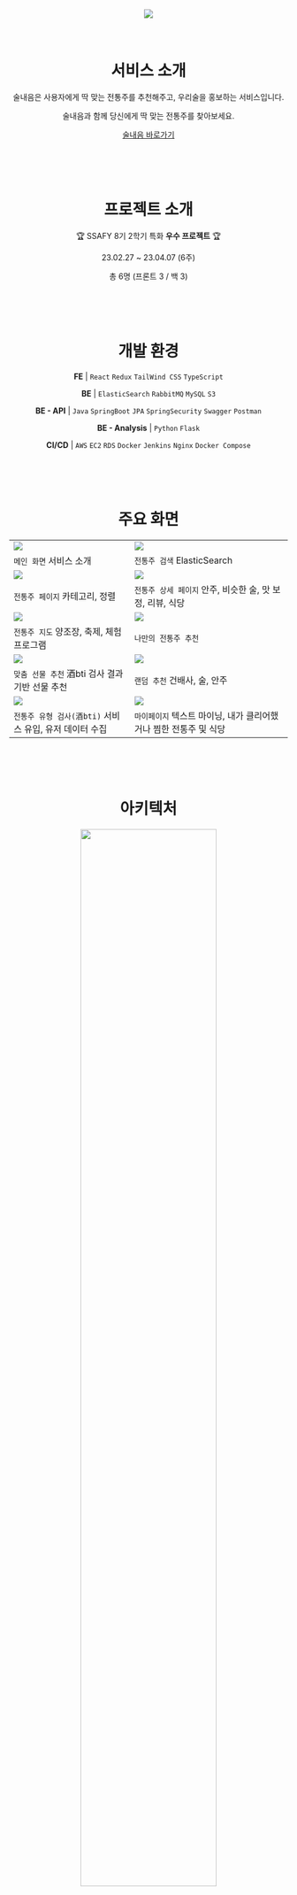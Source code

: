 <div align=center>

<br>
<br>

<img src="https://user-images.githubusercontent.com/59721896/231941106-837444e7-bc93-45f1-ae1a-38497ea4f45e.png"/>

<br>
<br>
<br>

# 서비스 소개

술내음은 사용자에게 딱 맞는 전통주를 추천해주고, 우리술을 홍보하는 서비스입니다.

술내음과 함께 당신에게 딱 맞는 전통주를 찾아보세요.

[술내음 바로가기](https://j8a707.p.ssafy.io/)

<br>
<br>
<br>

# 프로젝트 소개

🏆 SSAFY 8기 2학기 특화 **우수 프로젝트** 🏆

23.02.27 ~ 23.04.07 (6주)

총 6명 (프론트 3 / 백 3)

<br>
<br>
<br>

# 개발 환경

**FE** | `React` `Redux` `TailWind CSS` `TypeScript`

**BE** | `ElasticSearch` `RabbitMQ` `MySQL` `S3`
 
**BE - API** | `Java` `SpringBoot` `JPA` `SpringSecurity` `Swagger` `Postman`

**BE - Analysis** | `Python` `Flask`

**CI/CD** | `AWS` `EC2` `RDS` `Docker` `Jenkins` `Nginx` `Docker Compose`

<br>
<br>
<br>

# 주요 화면

|||
|---|---|
|<img src="https://user-images.githubusercontent.com/59721896/231935159-46048a19-0043-452e-888d-6c55705fab6b.gif">|<img src="https://user-images.githubusercontent.com/59721896/231935775-97f354b5-db19-4e7c-9a2d-abdd117f7f57.gif">|
|`메인 화면` 서비스 소개|`전통주 검색` ElasticSearch|
|<img src="https://user-images.githubusercontent.com/59721896/231935357-de6b71b9-3abd-4c48-a9ef-a331122d917e.gif">|<img src="https://user-images.githubusercontent.com/59721896/231945641-3333531f-9df2-4673-90c6-1a55564385da.gif">|
|`전통주 페이지` 카테고리, 정렬|`전통주 상세 페이지` 안주, 비슷한 술, 맛 보정, 리뷰, 식당|
|<img src="https://user-images.githubusercontent.com/59721896/231936088-17f12ae7-d212-415a-8757-428b86fb4e6a.gif">|<img src="https://user-images.githubusercontent.com/59721896/231944103-8e13e8b7-17d0-4a2a-b4fe-c91b7eb4cf8f.gif">|
|`전통주 지도` 양조장, 축제, 체험 프로그램|`나만의 전통주 추천` |
|<img src="https://user-images.githubusercontent.com/59721896/231945138-9474580a-7229-4828-9a50-86ac5cefc0f6.gif">|<img src="https://user-images.githubusercontent.com/59721896/231937512-ffdbcfc1-e79a-4934-95e6-b553bc4ae5d8.gif">|
|`맞춤 선물 추천` 酒bti 검사 결과 기반 선물 추천|`랜덤 추천` 건배사, 술, 안주|
|<img src="https://user-images.githubusercontent.com/59721896/231947919-54fccaf0-7753-4a95-842c-ae28c9300db0.gif">|<img src="https://user-images.githubusercontent.com/59721896/231947930-a1ca2e7b-dca1-47ab-b033-542abd4690c1.gif">|
|`전통주 유형 검사(酒bti)` 서비스 유입, 유저 데이터 수집|`마이페이지` 텍스트 마이닝, 내가 클리어했거나 찜한 전통주 및 식당 |

<br>
<br>
<br>

# 아키텍처

<img width="70%" src="https://user-images.githubusercontent.com/59721896/231405016-916dd3b6-6a2d-4218-8c7f-a9220382c459.png">

<br>
<br>
<br>

# ERD

<img width="70%" src="https://user-images.githubusercontent.com/59721896/231406400-f64002b7-f93c-40c3-9867-fad448ecc124.png">

<br>
<br>
<br>

# 디자인 가이드

<img width="70%" src="https://user-images.githubusercontent.com/59721896/231400674-ca21c4b2-a593-4b05-af70-c87900272932.png">

<br>
<br>
<br>

</div>

</div>
